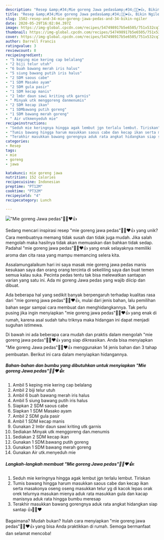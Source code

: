 ```yaml
---
description: "Resep &amp;#34;Mie goreng Jawa pedas&amp;#34;🤭😘❤️👍, Bikin Ngiler"
title: "Resep &amp;#34;Mie goreng Jawa pedas&amp;#34;🤭😘❤️👍, Bikin Ngiler"
slug: 1502-resep-and-34-mie-goreng-jawa-pedas-and-34-bikin-ngiler
date: 2020-05-29T16:02:04.397Z
image: https://img-global.cpcdn.com/recipes/547498917b5e6505/751x532cq70/mie-goreng-jawa-pedas🤭😘❤️👍-foto-resep-utama.jpg
thumbnail: https://img-global.cpcdn.com/recipes/547498917b5e6505/751x532cq70/mie-goreng-jawa-pedas🤭😘❤️👍-foto-resep-utama.jpg
cover: https://img-global.cpcdn.com/recipes/547498917b5e6505/751x532cq70/mie-goreng-jawa-pedas🤭😘❤️👍-foto-resep-utama.jpg
author: Darrell Francis
ratingvalue: 3
reviewcount: 8
recipeingredient:
- "5 keping mie kering cap belalang"
- "2 biji telur utuh"
- "6 buah bawang merah iris halus"
- "5 siung bawang putih iris halus"
- "2 SDM saous cabe"
- "1 SDM Masako ayam"
- "2 SDM gula pasir"
- "1 SDM kecap manis"
- "2 lmbr daun sawi kriting utk garnis"
- " Minyak utk menggoreng danmenumis"
- "2 SDM kecap ikan"
- "1 SDMbawang putih goreng"
- "1 SDM bawang merah goreng"
- " Air utkmenyeduh mie"
recipeinstructions:
- "Seduh mie keringnya hingga agak lembut jgn terlalu lembut. Tiriskan"
- "Tumis bawang hingga harum masukkan saous cabe dan kecap ikan serta masakonya oseng oseng masukkan telur yg di kacok lepas orak orek telurnya masukan mienya aduk rata masukkan gula dan kacap manisnya aduk rata hingga bumbu meresap"
- "Terakhir masukkan bawang gorengnya aduk rata angkat hidangkan siap santap 👍🙏😘❤️"
categories:
- Resep
tags:
- mie
- goreng
- jawa

katakunci: mie goreng jawa 
nutrition: 152 calories
recipecuisine: Indonesian
preptime: "PT12M"
cooktime: "PT32M"
recipeyield: "4"
recipecategory: Lunch

---
```



![&#34;Mie goreng Jawa pedas&#34;🤭😘❤️👍](https://img-global.cpcdn.com/recipes/547498917b5e6505/751x532cq70/mie-goreng-jawa-pedas🤭😘❤️👍-foto-resep-utama.jpg)

Sedang mencari inspirasi resep &#34;mie goreng jawa pedas&#34;🤭😘❤️👍 yang unik? Cara membuatnya memang tidak susah dan tidak juga mudah. Jika salah mengolah maka hasilnya tidak akan memuaskan dan bahkan tidak sedap. Padahal &#34;mie goreng jawa pedas&#34;🤭😘❤️👍 yang enak selayaknya memiliki aroma dan cita rasa yang mampu memancing selera kita.

Assalamungalaikum hari ini saya masak mie goreng jawa pedas manis kesukaan saya dan orang orang tercinta di sekeliling saya dan buat temen semua kalau suka. Pecinta pedas tentu tak bisa melewatkan santapan varian yang satu ini. Ada mi goreng Jawa pedas yang wajib diicip dan dibuat.

Ada beberapa hal yang sedikit banyak berpengaruh terhadap kualitas rasa dari &#34;mie goreng jawa pedas&#34;🤭😘❤️👍, mulai dari jenis bahan, lalu pemilihan bahan segar sampai cara membuat dan menghidangkannya. Tak perlu pusing jika ingin menyiapkan &#34;mie goreng jawa pedas&#34;🤭😘❤️👍 yang enak di rumah, karena asal sudah tahu triknya maka hidangan ini dapat menjadi suguhan istimewa.


Di bawah ini ada beberapa cara mudah dan praktis dalam mengolah &#34;mie goreng jawa pedas&#34;🤭😘❤️👍 yang siap dikreasikan. Anda bisa menyiapkan &#34;Mie goreng Jawa pedas&#34;🤭😘❤️👍 menggunakan 14 jenis bahan dan 3 tahap pembuatan. Berikut ini cara dalam menyiapkan hidangannya.

<!--inarticleads1-->

##### Bahan-bahan dan bumbu yang dibutuhkan untuk menyiapkan &#34;Mie goreng Jawa pedas&#34;🤭😘❤️👍:

1. Ambil 5 keping mie kering cap belalang
1. Ambil 2 biji telur utuh
1. Ambil 6 buah bawang merah iris halus
1. Ambil 5 siung bawang putih iris halus
1. Siapkan 2 SDM saous cabe
1. Siapkan 1 SDM Masako ayam
1. Ambil 2 SDM gula pasir
1. Ambil 1 SDM kecap manis
1. Gunakan 2 lmbr daun sawi kriting utk garnis
1. Sediakan  Minyak utk menggoreng dan.menumis
1. Sediakan 2 SDM kecap ikan
1. Gunakan 1 SDM.bawang putih goreng
1. Gunakan 1 SDM bawang merah goreng
1. Gunakan  Air utk.menyeduh mie




<!--inarticleads2-->

##### Langkah-langkah membuat &#34;Mie goreng Jawa pedas&#34;🤭😘❤️👍:

1. Seduh mie keringnya hingga agak lembut jgn terlalu lembut. Tiriskan
1. Tumis bawang hingga harum masukkan saous cabe dan kecap ikan serta masakonya oseng oseng masukkan telur yg di kacok lepas orak orek telurnya masukan mienya aduk rata masukkan gula dan kacap manisnya aduk rata hingga bumbu meresap
1. Terakhir masukkan bawang gorengnya aduk rata angkat hidangkan siap santap 👍🙏😘❤️




Bagaimana? Mudah bukan? Itulah cara menyiapkan &#34;mie goreng jawa pedas&#34;🤭😘❤️👍 yang bisa Anda praktikkan di rumah. Semoga bermanfaat dan selamat mencoba!
